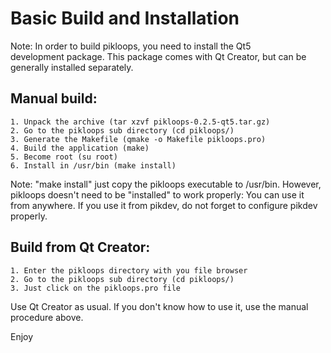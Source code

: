 Basic Build and Installation
============================

Note: In order to build pikloops, you need to install the Qt5  
development package. This package comes with Qt Creator, but can 
be generally installed separately.

Manual build:
-------------

    1. Unpack the archive (tar xzvf pikloops-0.2.5-qt5.tar.gz)
    2. Go to the pikloops sub directory (cd pikloops/)
    3. Generate the Makefile (qmake -o Makefile pikloops.pro)
    4. Build the application (make)
    5. Become root (su root)
    6. Install in /usr/bin (make install)

Note: "make install" just copy the pikloops executable to /usr/bin.
However, pikloops doesn't need to be "installed" to work properly:
You can use it from anywhere. If you use it from pikdev, do not forget 
to configure pikdev properly.

Build from Qt Creator:
----------------------

    1. Enter the pikloops directory with you file browser
    2. Go to the pikloops sub directory (cd pikloops/)
    3. Just click on the pikloops.pro file

Use Qt Creator as usual. If you don't know how to use it, 
use the manual procedure above.


Enjoy
